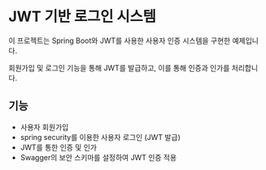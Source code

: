 # JWT 기반 로그인 시스템

이 프로젝트는 Spring Boot와 JWT를 사용한 사용자 인증 시스템을 구현한 예제입니다. 

회원가입 및 로그인 기능을 통해 JWT를 발급하고, 이를 통해 인증과 인가를 처리합니다.

## 기능

- 사용자 회원가입
- spring security를 이용한 사용자 로그인 (JWT 발급)
- JWT를 통한 인증 및 인가
- Swagger의 보안 스키마를 설정하여 JWT 인증 적용

  

